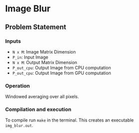 # Image Blur

## Problem Statement
### Inputs
- `N x M`: Image Matrix Dimension
- `P_in`: Input Image
- `N x M`: Output Matrix Dimension
- `P_out_cpu`: Output Image from CPU computation
- `P_out_cpu`: Output Image from GPU computation

### Operation
Windowed averaging over all pixels.

### Compilation and execution
To compile run `make` in the terminal. This creates an executable `img_blur.out`. 
